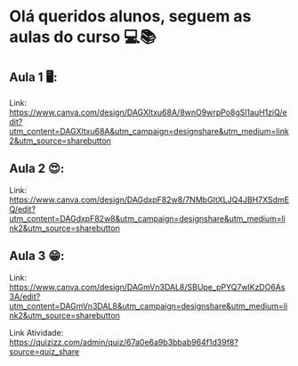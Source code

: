 # Olá queridos alunos, seguem as aulas do curso 💻📚

## Aula 1 🖥️:
Link: https://www.canva.com/design/DAGXltxu68A/8wnO9wrpPo8gSl1auH1ziQ/edit?utm_content=DAGXltxu68A&utm_campaign=designshare&utm_medium=link2&utm_source=sharebutton

## Aula 2 😍:

Link: https://www.canva.com/design/DAGdxpF82w8/7NMbGltXLJQ4JBH7XSdmEQ/edit?utm_content=DAGdxpF82w8&utm_campaign=designshare&utm_medium=link2&utm_source=sharebutton


## Aula 3 😁:

Link: https://www.canva.com/design/DAGmVn3DAL8/SBUpe_pPYQ7wlKzDO6As3A/edit?utm_content=DAGmVn3DAL8&utm_campaign=designshare&utm_medium=link2&utm_source=sharebutton


Link Atividade: https://quizizz.com/admin/quiz/67a0e6a9b3bbab964f1d39f8?source=quiz_share
